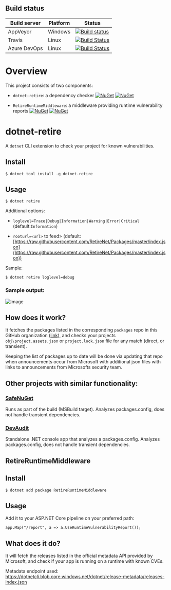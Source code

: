 ## Build status

| Build server                | Platform     | Status                                                                                                                    |
|-----------------------------|--------------|---------------------------------------------------------------------------------------------------------------------------|
| AppVeyor                    | Windows      | [![Build status](https://ci.appveyor.com/api/projects/status/6y4yrtkhofgcswqt/branch/master?svg=true)](https://ci.appveyor.com/project/JohnKorsnes/dotnet-retire/branch/master)|
| Travis                      | Linux        | [![Build Status](https://travis-ci.org/RetireNet/dotnet-retire.svg?branch=master)](https://travis-ci.org/RetireNet/dotnet-retire)|
| Azure DevOps | Linux | [![Build Status](https://dev.azure.com/RetireNET/dotnet-retire/_apis/build/status/RetireNet.dotnet-retire?branchName=master)](https://dev.azure.com/RetireNET/dotnet-retire/_build/latest?definitionId=1)|




# Overview
This project consists of two components:
* `dotnet-retire`: a dependency checker [![NuGet](https://img.shields.io/nuget/v/dotnet-retire.svg)](https://www.nuget.org/packages/dotnet-retire/)
[![NuGet](https://img.shields.io/nuget/dt/dotnet-retire.svg)](https://www.nuget.org/packages/dotnet-retire/)

* `RetireRuntimeMiddleware`: a middleware providing runtime vulnerability reports [![NuGet](https://img.shields.io/nuget/v/RetireRuntimeMiddleware.svg)](https://www.nuget.org/packages/RetireRuntimeMiddleware/)
[![NuGet](https://img.shields.io/nuget/dt/RetireRuntimeMiddleware.svg)](https://www.nuget.org/packages/dotnet-retire/)



# dotnet-retire

A `dotnet` CLI extension to check your project for known vulnerabilities.


## Install
```
$ dotnet tool install -g dotnet-retire
```

## Usage
```
$ dotnet retire
```

Additional options:

  - `loglevel=Trace|Debug|Information|Warning|Error|Critical` (default:`Information`)

  - `rooturl=<url>` to feed> (default:[https://raw.githubusercontent.com/RetireNet/Packages/master/index.json](https://raw.githubusercontent.com/RetireNet/Packages/master/index.json))

Sample:

```
$ dotnet retire loglevel=debug
```

### Sample output:
![image](https://user-images.githubusercontent.com/206726/26968418-3c4c6296-4d02-11e7-9cf9-754533c1a594.png)

## How does it work?
It fetches the packages listed in the corresponding `packages` repo in this GitHub organization ([link](https://github.com/RetireNet/Packages/blob/master/Content/1.json)), and checks your projects `obj\project.assets.json` or `project.lock.json`  file for any match (direct, or transient).

Keeping the list of packages up to date will be done via updating that repo when announcements occur from Microsoft with additional json files with links to announcements from Microsofts security team.

## Other projects with similar functionality:
### [SafeNuGet](https://github.com/owasp/safenuget)
Runs as part of the build (MSBuild target). Analyzes packages.config, does not handle transient dependencies.
### [DevAudit](https://github.com/OSSIndex/DevAudit)
Standalone .NET console app that analyzes a packages.config. Analyzes packages.config, does not handle transient dependencies.


## RetireRuntimeMiddleware

## Install
```
$ dotnet add package RetireRuntimeMiddleware
```

## Usage

Add it to your ASP.NET Core pipeline on your preferred path:

```
app.Map("/report", a => a.UseRuntimeVulnerabilityReport());
```

## What does it do?
It will fetch the releases listed in the official metadata API provided by Microsoft, and check if your app is running on a runtime with known CVEs.

Metadata endpoint used: https://dotnetcli.blob.core.windows.net/dotnet/release-metadata/releases-index.json




